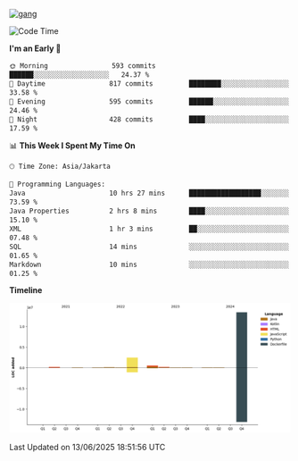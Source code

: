 <!-- [<img src='https://dev.karakun.com/assets/posts/2018-09-16-jc-java-article/3duke_suspects.jpg' alt='java'>](https://github.com/yeahbutstill) -->
[<img src='https://asset-2.tstatic.net/tribunnewswiki/foto/bank/images/Mozart.jpg' alt='gang'>](https://github.com/yeahbutstill)

<!--START_SECTION:waka-->
![Code Time](http://img.shields.io/badge/Code%20Time-3%2C295%20hrs%2059%20mins-blue)

**I'm an Early 🐤** 

```text
🌞 Morning                593 commits         ██████░░░░░░░░░░░░░░░░░░░   24.37 % 
🌆 Daytime                817 commits         ████████░░░░░░░░░░░░░░░░░   33.58 % 
🌃 Evening                595 commits         ██████░░░░░░░░░░░░░░░░░░░   24.46 % 
🌙 Night                  428 commits         ████░░░░░░░░░░░░░░░░░░░░░   17.59 % 
```


📊 **This Week I Spent My Time On** 

```text
🕑︎ Time Zone: Asia/Jakarta

💬 Programming Languages: 
Java                     10 hrs 27 mins      ██████████████████░░░░░░░   73.59 % 
Java Properties          2 hrs 8 mins        ████░░░░░░░░░░░░░░░░░░░░░   15.10 % 
XML                      1 hr 3 mins         ██░░░░░░░░░░░░░░░░░░░░░░░   07.48 % 
SQL                      14 mins             ░░░░░░░░░░░░░░░░░░░░░░░░░   01.65 % 
Markdown                 10 mins             ░░░░░░░░░░░░░░░░░░░░░░░░░   01.25 % 
```

**Timeline**

![Lines of Code chart](https://raw.githubusercontent.com/yeahbutstill/yeahbutstill/main/assets/bar_graph.png)


 Last Updated on 13/06/2025 18:51:56 UTC
<!--END_SECTION:waka-->
